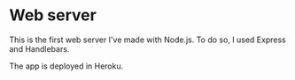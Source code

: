 # Web server

This is the first web server I've made with Node.js. To do so, I used Express and Handlebars.

The app is deployed in Heroku.
